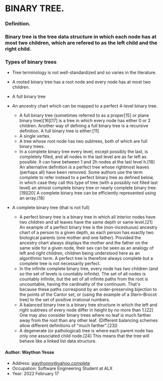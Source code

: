 # BINARY TREE.


### Definition.
### Binary tree is the tree data structure in which each node has at most two children, which are refered to as the left child and the right child.

### Types of binary trees
* Tree terminology is not well-standardized and so varies in the literature.

* A rooted binary tree has a root node and every node has at most two children.

* A full binary tree

* An ancestry chart which can be mapped to a perfect 4-level binary tree.
    * A full binary tree (sometimes referred to as a proper[15] or plane binary tree)[16][17] is a tree in which every node has either 0 or 2 children. Another way of defining a full binary tree is a recursive definition. A full binary tree is either:[11]
    * A single vertex.
    * A tree whose root node has two subtrees, both of which are full binary trees.
    * In a complete binary tree every level, except possibly the last, is completely filled, and all nodes in the last level are as far left as possible. It can have between 1 and 2h nodes at the last level h.[18] An alternative definition is a perfect tree whose rightmost leaves (perhaps all) have been removed. Some authors use the term complete to refer instead to a perfect binary tree as defined below, in which case they call this type of tree (with a possibly not filled last level) an almost complete binary tree or nearly complete binary tree.[19][20] A complete binary tree can be efficiently represented using an array.[18]

* A complete binary tree (that is not full)
    * A perfect binary tree is a binary tree in which all interior nodes have two children and all leaves have the same depth or same level.[21] An example of a perfect binary tree is the (non-incestuous) ancestry chart of a person to a given depth, as each person has exactly two biological parents (one mother and one father). Provided the ancestry chart always displays the mother and the father on the same side for a given node, their sex can be seen as an analogy of left and right children, children being understood here as an algorithmic term. A perfect tree is therefore always complete but a complete tree is not necessarily perfect.
    * In the infinite complete binary tree, every node has two children (and so the set of levels is countably infinite). The set of all nodes is countably infinite, but the set of all infinite paths from the root is uncountable, having the cardinality of the continuum. That's because these paths correspond by an order-preserving bijection to the points of the Cantor set, or (using the example of a Stern–Brocot tree) to the set of positive irrational numbers.
    * A balanced binary tree is a binary tree structure in which the left and right subtrees of every node differ in height by no more than 1.[22] One may also consider binary trees where no leaf is much farther away from the root than any other leaf. (Different balancing schemes allow different definitions of "much farther".[23])
    * A degenerate (or pathological) tree is where each parent node has only one associated child node.[24] This means that the tree will behave like a linked list data structure.

#### Author: Waython Yesse
   * Address: waythonny@yahoo.complete
   * Occupation: Software Engineering Student at ALX
   * Year: 2022 February 17
